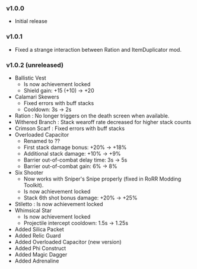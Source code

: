 ### v1.0.0
* Initial release

### v1.0.1
* Fixed a strange interaction between Ration and ItemDuplicator mod.

### v1.0.2 (unreleased)
* Ballistic Vest
    * Is now achievement locked
    * Shield gain: +15 (+10) -> +20
* Calamari Skewers
    * Fixed errors with buff stacks
    * Cooldown: 3s -> 2s
* Ration : No longer triggers on the death screen when available.
* Withered Branch : Stack wearoff rate decreased for higher stack counts
* Crimson Scarf : Fixed errors with buff stacks
* Overloaded Capacitor
    * Renamed to ??
    * First stack damage bonus: +20% -> +18%
    * Additional stack damage: +10% -> +9%
    * Barrier out-of-combat delay time: 3s -> 5s
    * Barrier out-of-combat gain: 6% -> 8%
* Six Shooter
    * Now works with Sniper's Snipe properly (fixed in RoRR Modding Toolkit).
    * Is now achievement locked
    * Stack 6th shot bonus damage: +20% -> +25%
* Stiletto : Is now achievement locked
* Whimsical Star
    * Is now achievement locked
    * Projectile intercept cooldown: 1.5s -> 1.25s
* Added Silica Packet
* Added Relic Guard
* Added Overloaded Capacitor (new version)
* Added Phi Construct
* Added Magic Dagger
* Added Adrenaline